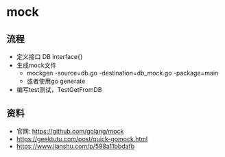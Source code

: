 # mock

## 流程
- 定义接口 DB interface{}
- 生成mock文件
    - mockgen -source=db.go -destination=db_mock.go -package=main
    - 或者使用go generate
- 编写test测试，TestGetFromDB

## 资料
- 官网: https://github.com/golang/mock
- https://geektutu.com/post/quick-gomock.html
- https://www.jianshu.com/p/598a11bbdafb
